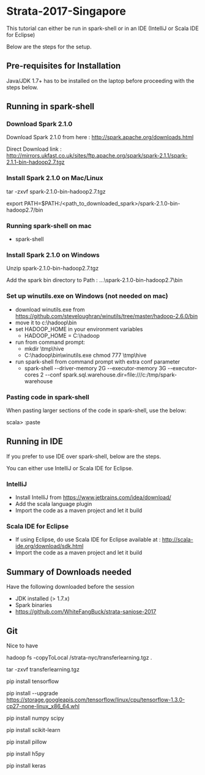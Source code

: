# Strata-2017-Singapore

This tutorial can either be run in spark-shell or in an IDE (IntelliJ or Scala IDE for Eclipse)

Below are the steps for the setup.

## Pre-requisites for Installation

Java/JDK 1.7+ has to be installed on the laptop before proceeding with the steps below.

## Running in spark-shell

### Download Spark 2.1.0

Download Spark 2.1.0 from here : http://spark.apache.org/downloads.html

Direct Download link : http://mirrors.ukfast.co.uk/sites/ftp.apache.org/spark/spark-2.1.1/spark-2.1.1-bin-hadoop2.7.tgz

### Install Spark 2.1.0 on Mac/Linux

tar -zxvf spark-2.1.0-bin-hadoop2.7.tgz

export PATH=$PATH:/<path_to_downloaded_spark>/spark-2.1.0-bin-hadoop2.7/bin

### Running spark-shell on mac

- spark-shell

### Install Spark 2.1.0 on Windows

Unzip spark-2.1.0-bin-hadoop2.7.tgz

Add the spark bin directory to Path : ...\spark-2.1.0-bin-hadoop2.7\bin

### Set up winutils.exe on Windows (not needed on mac)

- download winutils.exe from https://github.com/steveloughran/winutils/tree/master/hadoop-2.6.0/bin
- move it to c:\hadoop\bin
- set HADOOP_HOME in your environment variables
    - HADOOP_HOME = C:\hadoop
- run from command prompt:
    - mkdir \tmp\hive
    - C:\hadoop\bin\winutils.exe chmod 777 \tmp\hive
- run spark-shell from command prompt with extra conf parameter
    - spark-shell --driver-memory 2G --executor-memory 3G --executor-cores 2 --conf spark.sql.warehouse.dir=file:///c:/tmp/spark-warehouse


### Pasting code in spark-shell

When pasting larger sections of the code in spark-shell, use the below:

scala> :paste

## Running in IDE

If you prefer to use IDE over spark-shell, below are the steps.

You can either use IntelliJ or Scala IDE for Eclipse.

### IntelliJ

- Install IntelliJ from https://www.jetbrains.com/idea/download/
- Add the scala language plugin
- Import the code as a maven project and let it build

### Scala IDE for Eclipse

- If using Eclipse, do use Scala IDE for Eclipse available at : http://scala-ide.org/download/sdk.html
- Import the code as a maven project and let it build

## Summary of Downloads needed

Have the following downloaded before the session

- JDK installed (> 1.7.x)
- Spark binaries
- https://github.com/WhiteFangBuck/strata-sanjose-2017


## Git

Nice to have


hadoop fs -copyToLocal  /strata-nyc/transferlearning.tgz .


tar -zxvf transferlearning.tgz

pip install tensorflow  

pip install --upgrade https://storage.googleapis.com/tensorflow/linux/cpu/tensorflow-1.3.0-cp27-none-linux_x86_64.whl

pip install numpy scipy

pip install scikit-learn

pip install pillow

pip install h5py

pip install keras


